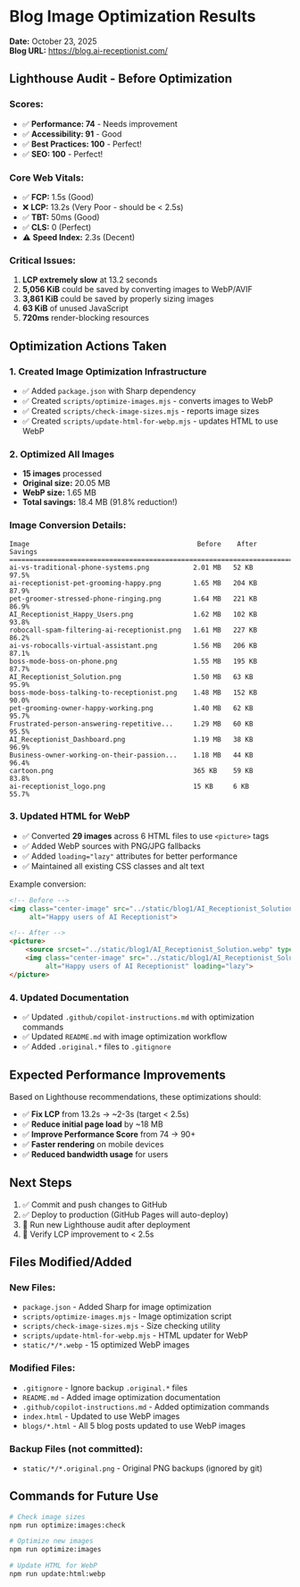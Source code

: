 # Blog Image Optimization Results

**Date:** October 23, 2025  
**Blog URL:** https://blog.ai-receptionist.com/

## Lighthouse Audit - Before Optimization

### Scores:
- ✅ **Performance: 74** - Needs improvement
- ✅ **Accessibility: 91** - Good
- ✅ **Best Practices: 100** - Perfect!
- ✅ **SEO: 100** - Perfect!

### Core Web Vitals:
- ✅ **FCP:** 1.5s (Good)
- ❌ **LCP:** 13.2s (Very Poor - should be < 2.5s)
- ✅ **TBT:** 50ms (Good)
- ✅ **CLS:** 0 (Perfect)
- ⚠️ **Speed Index:** 2.3s (Decent)

### Critical Issues:
1. **LCP extremely slow** at 13.2 seconds
2. **5,056 KiB** could be saved by converting images to WebP/AVIF
3. **3,861 KiB** could be saved by properly sizing images
4. **63 KiB** of unused JavaScript
5. **720ms** render-blocking resources

## Optimization Actions Taken

### 1. Created Image Optimization Infrastructure
- ✅ Added `package.json` with Sharp dependency
- ✅ Created `scripts/optimize-images.mjs` - converts images to WebP
- ✅ Created `scripts/check-image-sizes.mjs` - reports image sizes
- ✅ Created `scripts/update-html-for-webp.mjs` - updates HTML to use WebP

### 2. Optimized All Images
- **15 images** processed
- **Original size:** 20.05 MB
- **WebP size:** 1.65 MB
- **Total savings:** 18.4 MB (91.8% reduction!)

### Image Conversion Details:
```
Image                                          Before    After     Savings
=========================================================================
ai-vs-traditional-phone-systems.png           2.01 MB   52 KB     97.5%
ai-receptionist-pet-grooming-happy.png        1.65 MB   204 KB    87.9%
pet-groomer-stressed-phone-ringing.png        1.64 MB   221 KB    86.9%
AI_Receptionist_Happy_Users.png               1.62 MB   102 KB    93.8%
robocall-spam-filtering-ai-receptionist.png   1.61 MB   227 KB    86.2%
ai-vs-robocalls-virtual-assistant.png         1.56 MB   206 KB    87.1%
boss-mode-boss-on-phone.png                   1.55 MB   195 KB    87.7%
AI_Receptionist_Solution.png                  1.50 MB   63 KB     95.9%
boss-mode-boss-talking-to-receptionist.png    1.48 MB   152 KB    90.0%
pet-grooming-owner-happy-working.png          1.40 MB   62 KB     95.7%
Frustrated-person-answering-repetitive...     1.29 MB   60 KB     95.5%
AI_Receptionist_Dashboard.png                 1.19 MB   38 KB     96.9%
Business-owner-working-on-their-passion...    1.18 MB   44 KB     96.4%
cartoon.png                                   365 KB    59 KB     83.8%
ai-receptionist_logo.png                      15 KB     6 KB      55.7%
```

### 3. Updated HTML for WebP
- ✅ Converted **29 images** across 6 HTML files to use `<picture>` tags
- ✅ Added WebP sources with PNG/JPG fallbacks
- ✅ Added `loading="lazy"` attributes for better performance
- ✅ Maintained all existing CSS classes and alt text

Example conversion:
```html
<!-- Before -->
<img class="center-image" src="../static/blog1/AI_Receptionist_Solution.png" 
     alt="Happy users of AI Receptionist">

<!-- After -->
<picture>
    <source srcset="../static/blog1/AI_Receptionist_Solution.webp" type="image/webp">
    <img class="center-image" src="../static/blog1/AI_Receptionist_Solution.png" 
         alt="Happy users of AI Receptionist" loading="lazy">
</picture>
```

### 4. Updated Documentation
- ✅ Updated `.github/copilot-instructions.md` with optimization commands
- ✅ Updated `README.md` with image optimization workflow
- ✅ Added `.original.*` files to `.gitignore`

## Expected Performance Improvements

Based on Lighthouse recommendations, these optimizations should:
- ✅ **Fix LCP** from 13.2s → ~2-3s (target < 2.5s)
- ✅ **Reduce initial page load** by ~18 MB
- ✅ **Improve Performance Score** from 74 → 90+
- ✅ **Faster rendering** on mobile devices
- ✅ **Reduced bandwidth usage** for users

## Next Steps

1. ✅ Commit and push changes to GitHub
2. ✅ Deploy to production (GitHub Pages will auto-deploy)
3. 🔄 Run new Lighthouse audit after deployment
4. 🔄 Verify LCP improvement to < 2.5s

## Files Modified/Added

### New Files:
- `package.json` - Added Sharp for image optimization
- `scripts/optimize-images.mjs` - Image optimization script
- `scripts/check-image-sizes.mjs` - Size checking utility
- `scripts/update-html-for-webp.mjs` - HTML updater for WebP
- `static/*/*.webp` - 15 optimized WebP images

### Modified Files:
- `.gitignore` - Ignore backup `.original.*` files
- `README.md` - Added image optimization documentation
- `.github/copilot-instructions.md` - Added optimization commands
- `index.html` - Updated to use WebP images
- `blogs/*.html` - All 5 blog posts updated to use WebP images

### Backup Files (not committed):
- `static/*/*.original.png` - Original PNG backups (ignored by git)

## Commands for Future Use

```bash
# Check image sizes
npm run optimize:images:check

# Optimize new images
npm run optimize:images

# Update HTML for WebP
npm run update:html:webp
```
